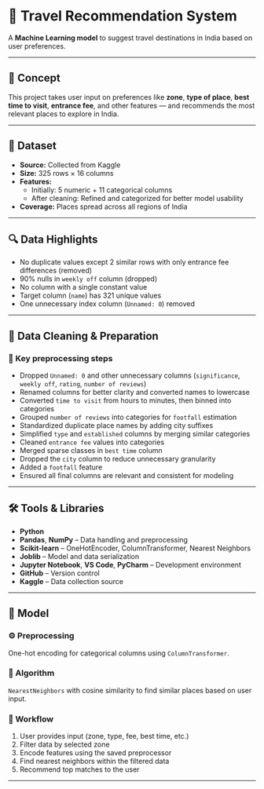 # 📍 Travel Recommendation System

A **Machine Learning model** to suggest travel destinations in India based on user preferences.

---

## 🚀 Concept

This project takes user input on preferences like **zone**, **type of place**, **best time to visit**, **entrance fee**, and other features — and recommends the most relevant places to explore in India.

---

## 📂 Dataset

- **Source:** Collected from Kaggle  
- **Size:** 325 rows × 16 columns  
- **Features:**  
  - Initially: 5 numeric + 11 categorical columns  
  - After cleaning: Refined and categorized for better model usability  
- **Coverage:** Places spread across all regions of India

---

## 🔍 Data Highlights

- No duplicate values except 2 similar rows with only entrance fee differences (removed)
- 90% nulls in `weekly off` column (dropped)
- No column with a single constant value
- Target column (`name`) has 321 unique values
- One unnecessary index column (`Unnamed: 0`) removed

---

## 🧹 Data Cleaning & Preparation

### 🔑 Key preprocessing steps

- Dropped `Unnamed: 0` and other unnecessary columns (`significance`, `weekly off`, `rating`, `number of reviews`)
- Renamed columns for better clarity and converted names to lowercase
- Converted `time to visit` from hours to minutes, then binned into categories
- Grouped `number of reviews` into categories for `footfall` estimation
- Standardized duplicate place names by adding city suffixes
- Simplified `type` and `established` columns by merging similar categories
- Cleaned `entrance fee` values into categories
- Merged sparse classes in `best time` column
- Dropped the `city` column to reduce unnecessary granularity
- Added a `footfall` feature
- Ensured all final columns are relevant and consistent for modeling

---

## 🛠️ Tools & Libraries

- **Python**
- **Pandas**, **NumPy** – Data handling and preprocessing
- **Scikit-learn** – OneHotEncoder, ColumnTransformer, Nearest Neighbors
- **Joblib** – Model and data serialization
- **Jupyter Notebook**, **VS Code**, **PyCharm** – Development environment
- **GitHub** – Version control
- **Kaggle** – Data collection source

---

## 🧩 Model

### ⚙️ Preprocessing

One-hot encoding for categorical columns using `ColumnTransformer`.

### 🤖 Algorithm

`NearestNeighbors` with cosine similarity to find similar places based on user input.

### 🔄 Workflow

1. User provides input (zone, type, fee, best time, etc.)
2. Filter data by selected zone
3. Encode features using the saved preprocessor
4. Find nearest neighbors within the filtered data
5. Recommend top matches to the user

---
